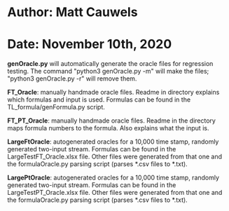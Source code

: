 # Author: Matt Cauwels
# Date: November 10th, 2020

**genOracle.py** will automatically generate the oracle files for regression testing. The command "python3 genOracle.py -m" will make the files; "python3 genOracle.py -r" will remove them.

**FT_Oracle**: manually handmade oracle files. Readme in directory explains which formulas and input is used. Formulas can be found in the TL_formula/genFormula.py script.

**FT_PT_Oracle**: manually handmade oracle files. Readme in the directory maps formula numbers to the formula. Also explains what the input is.

**LargeFtOracle**: autogenerated oracles for a 10,000 time stamp, randomly generated two-input stream. Formulas can be found in the LargeTestFT_Oracle.xlsx file. Other files were generated from that one and the formulaOracle.py parsing script (parses *.csv files to *.txt).

**LargePtOracle**: autogenerated oracles for a 10,000 time stamp, randomly generated two-input stream. Formulas can be found in the LargeTestPT_Oracle.xlsx file. Other files were generated from that one and the formulaOracle.py parsing script (parses *.csv files to *.txt).